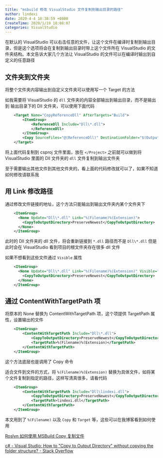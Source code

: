 ```yaml
---
title: "msbuild 修改 VisualStudio 文件复制到输出目录的路径"
author: lindexi
date: 2020-4-4 10:38:59 +0800
CreateTime: 2020/1/19 18:08:07
categories: VisualStudio
---
```


在默认的 VisualStudio 可以右击任意的文件，让这个文件在编译时复制到输出目录，但是这个选项将会在复制到输出目录时带上这个文件所在 VisualStudio 的文件夹结构。本文告诉大家几个方法让 VisualStudio 的文件可以在编译时输出到自定义的任意路径

<!--more-->


<!-- CreateTime:2020/1/19 18:08:07 -->

<!-- 发布 -->

## 文件夹到文件夹

将整个文件夹内容输出到自定义文件夹可以使用写一个 Target 的方法

如我需要将 VisualStudio 的 `dll` 文件夹的内容全部输出到输出目录，而不是输出到 输出目录下的 Dll 文件夹，可以使用下面代码

```xml
    <Target Name="CopyReferenceDll" AfterTargets="Build">
        <ItemGroup>
            <ReferenceDll Include="Dll\*.dll">
            </ReferenceDll>
        </ItemGroup>
        <Copy SourceFiles="@(ReferenceDll)" DestinationFolder="$(OutputPath)" SkipUnchangedFiles="True"></Copy>
    </Target>
```

将上面代码复制到 csproj 文件里面，放在 `</Project>` 之前就可以做到将 VisualStudio 里面的 Dll 文件夹的 `dll` 文件复制到输出文件夹

至于需要输出其他文件到其他文件夹的，看上面的代码修改就可以了，如果不知道如何修改请联系我

## 用 Link 修改路径

通过修改文件链接的地址，这个方法只能输出到输出文件夹内某个文件夹下

```xml
    <ItemGroup>
      <None Update="Dll\*.dll" Link="%(Filename)%(Extension)">
        <CopyToOutputDirectory>PreserveNewest</CopyToOutputDirectory>
      </None>
    </ItemGroup>
```

此时的 Dll 文件夹的 dll 文件，将会重新链接到 `*.dll` 路径而不是 `Dll\*.dll` 但是此时会在 VisualStudio 看到项目的根文件夹存在很多 dll 文件

如果不想看到这些文件通过 `Visible` 属性

```xml
    <ItemGroup>
      <None Update="Dll\*.dll" Link="%(Filename)%(Extension)" Visible="false">
        <CopyToOutputDirectory>PreserveNewest</CopyToOutputDirectory>
      </None>
    </ItemGroup>
```

## 通过 ContentWithTargetPath 项

将原本的 None 替换为 ContentWithTargetPath 项，这个项提供 TargetPath 属性，设置输出的文件

```xml
    <ItemGroup>
        <ContentWithTargetPath Include="Dll\*.dll">
            <CopyToOutputDirectory>PreserveNewest</CopyToOutputDirectory>
            <TargetPath>%(Filename)%(Extension)</TargetPath>
        </ContentWithTargetPath>
    </ItemGroup>
```

这个方法底层也是调用了 Copy 命令

适合文件到文件的方式，将 `%(Filename)%(Extension)` 替换为具体文件，如将某个文件复制到指定的路径，这样写清真很多，请看代码

```xml
    <ItemGroup>
        <ContentWithTargetPath Include="Dll\lindexi.dll">
            <CopyToOutputDirectory>PreserveNewest</CopyToOutputDirectory>
            <TargetPath>lindexi.dll</TargetPath>
        </ContentWithTargetPath>
    </ItemGroup>
```

本文用到了 `%(Filename)` 以及 `Copy` 和 `Target` 等，这些可以在我博客看到如何使用

[Roslyn 如何使用 MSBuild Copy 复制文件](https://blog.lindexi.com/post/Roslyn-%E5%A6%82%E4%BD%95%E4%BD%BF%E7%94%A8-MSBuild-Copy-%E5%A4%8D%E5%88%B6%E6%96%87%E4%BB%B6.html.html )

[c# - Visual Studio: How to "Copy to Output Directory" without copying the folder structure? - Stack Overflow](https://stackoverflow.com/questions/18743907/visual-studio-how-to-copy-to-output-directory-without-copying-the-folder-stru )

